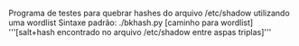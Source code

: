 Programa de testes para quebrar hashes do arquivo /etc/shadow utilizando uma wordlist
Sintaxe padrão:
./bkhash.py [caminho para wordlist] '''[salt+hash encontrado no arquivo /etc/shadow entre aspas triplas]'''

